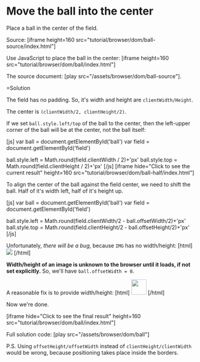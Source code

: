 
# Move the ball into the center 

Place a ball in the center of the field.

Source:
[iframe height=160 src="tutorial/browser/dom/ball-source/index.html"]

Use JavaScript to place the ball in the center:
[iframe height=160 src="tutorial/browser/dom/ball/index.html"]

The source document: [play src="/assets/browser/dom/ball-source"].




=Solution

The field has no padding. So, it's width and height are `clientWidth/Height`.

The center is `(clientWidth/2, clientHeight/2)`. 

If we set `ball.style.left/top` of the ball to the center, then the left-upper corner of the ball will be at the center, not the ball itself:

[js]
var ball = document.getElementById('ball')
var field = document.getElementById('field')

ball.style.left = Math.round(field.clientWidth / 2)+'px'
ball.style.top = Math.round(field.clientHeight / 2)+'px'
[/js]
[iframe hide="Click to see the current result" height=160 src="tutorial/browser/dom/ball-half/index.html"]

To align the center of the ball against the field center, we need to shift the ball. Half of it's width left, half of it's height up.


[js]
var ball = document.getElementById('ball')
var field = document.getElementById('field')

ball.style.left = Math.round(field.clientWidth/2 - ball.offsetWidth/2)+'px'
ball.style.top = Math.round(field.clientHeight/2 - ball.offsetHeight/2)+'px'
[/js]

Unfortunately, <i>there will be a bug</i>, because `IMG` has no width/height:
[html]
<img src="ball.gif" id="ball">
[/html]

<b>Width/height of an image is unknown to the browser until it loads, if not set explicitly.</b> So, we'll have `ball.offsetWidth = 0`.

A reasonable fix is to provide width/height:
[html]
<img src="ball.gif" width="40" height="40" id="ball">
[/html]

Now we're done.

[iframe hide="Click to see the final result" height=160 src="tutorial/browser/dom/ball/index.html"]

Full solution code: [play src="/assets/browser/dom/ball"]

P.S. Using `offsetHeight/offsetWidth` instead of `clientHeight/clientWidth` would be wrong, because positioning takes place inside the borders.

